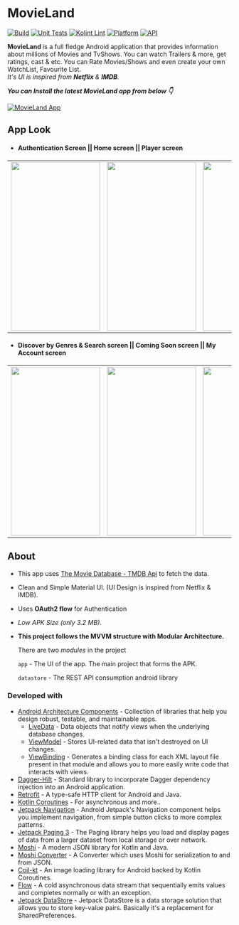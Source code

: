 # MovieLand 
[![Build](https://github.com/Haid-Faiz/MovieLand/actions/workflows/build_ci.yml/badge.svg)](https://github.com/Haid-Faiz/MovieLand/actions/workflows/build_ci.yml)
[![Unit Tests](https://github.com/Haid-Faiz/MovieLand/actions/workflows/unit_tests_ci.yml/badge.svg)](https://github.com/Haid-Faiz/MovieLand/actions/workflows/unit_tests_ci.yml)
[![Kolint Lint](https://github.com/Haid-Faiz/MovieLand/actions/workflows/kotlin_lint_ci.yml/badge.svg)](https://github.com/Haid-Faiz/MovieLand/actions/workflows/kotlin_lint_ci.yml)
[![Platform](https://img.shields.io/badge/platform-android-blue.svg)](http://developer.android.com/index.html)
[![API](https://img.shields.io/badge/API-23%2B-blue.svg?style=flat)](https://android-arsenal.com/api?level=23)


**MovieLand** is a full fledge Android application that provides information about millions of Movies and TvShows. You can watch Trailers & more, get ratings, cast & etc. You can Rate Movies/Shows and even create your own WatchList, Favourite List.  
*It's UI is inspired from **Netflix** & **IMDB**.*

***You can Install the latest MovieLand app from below 👇***

[![MovieLand App](https://img.shields.io/badge/MovieLand-APK-FF9800?style=for-the-badge&logo=android)](https://github.com/Haid-Faiz/MovieLand/releases/download/v1.0.0/movie_land_v1.0.0.apk)


## App Look
<table>
   <ul>
      <li>
         <h4>Authentication Screen || Home screen || Player screen<h4>
      </li>
   </ul>
   <tr>
<td><img src = "https://user-images.githubusercontent.com/56159740/141646430-811625ea-10b5-49a9-a115-a37a03a5e8e2.gif" height = "380" width="200"></td>
<td><img src = "https://user-images.githubusercontent.com/56159740/142729351-3b693ab4-aa42-4028-8fcc-7075d7cf33e4.gif" height = "380" width="200"></td>
<td><img src = "https://user-images.githubusercontent.com/56159740/142728925-cb62860b-3e67-41ce-a33d-5d1f17f05319.gif" height = "380" width="200"></td>
<td><img src = "https://user-images.githubusercontent.com/56159740/142738156-93541c99-960f-40c2-bae6-9f076177c963.gif" height = "380" width="200"></td>
  </tr>
</table>

<table>
      <ul>
      <li>
         <h4>Discover by Genres & Search screen || Coming Soon screen || My Account screen<h4>
          </li>
   </ul>
  <tr>
<td><img src = "https://user-images.githubusercontent.com/56159740/142738051-4f237728-43ab-4ac7-a7bc-9722f65df8d5.gif" height = "380" width="200"></td>
<td><img src = "https://user-images.githubusercontent.com/56159740/142755415-647f548c-f76d-4a7c-b581-c2a6f1d64de8.gif" height = "380" width="200"></td>
<td><img src = "https://user-images.githubusercontent.com/56159740/142755836-29b77a14-2449-4d27-b414-0a227004d912.gif" height = "380" width="200"></td>
<td><img src = "https://user-images.githubusercontent.com/56159740/142755631-68e7f055-0458-437f-8b5b-6e0787be1e52.gif" height = "380" width="200"></td>     
  </tr>
</table>


## About

- This app uses [The Movie Database - TMDB Api](https://www.themoviedb.org/documentation/api) to fetch the data.
- Clean and Simple Material UI. (UI Design is inspired from Netflix & IMDB).
- Uses **OAuth2 flow** for Authentication
- *Low APK Size (only 3.2 MB).*

- **This project follows the MVVM structure with Modular Architecture.**

  There are two _modules_ in the project

  `app` - The UI of the app. The main project that forms the APK.
  
  `datastore` - The REST API consumption android library

### Developed with
- [Android Architecture Components](https://developer.android.com/topic/libraries/architecture) - Collection of libraries that help you design robust, testable, and maintainable apps.
  - [LiveData](https://developer.android.com/topic/libraries/architecture/livedata) - Data objects that notify views when the underlying database changes.
  - [ViewModel](https://developer.android.com/topic/libraries/architecture/viewmodel) - Stores UI-related data that isn't destroyed on UI changes.
  - [ViewBinding](https://developer.android.com/topic/libraries/view-binding) - Generates a binding class for each XML layout file present in that module and allows you to more easily write code that interacts with views.
- [Dagger-Hilt](https://dagger.dev/hilt/) - Standard library to incorporate Dagger dependency injection into an Android application.
- [Retrofit](https://square.github.io/retrofit/) - A type-safe HTTP client for Android and Java.
- [Kotlin Coroutines](https://kotlinlang.org/docs/reference/coroutines-overview.html) - For asynchronous and more..
- [Jetpack Navigation](https://developer.android.com/guide/navigation) - Android Jetpack's Navigation component helps you implement navigation, from simple button clicks to more complex patterns.
- [Jetpack Paging 3](https://developer.android.com/topic/libraries/architecture/paging/v3-overview) - The Paging library helps you load and display pages of data from a larger dataset from local storage or over network.
- [Moshi](https://github.com/square/moshi) - A modern JSON library for Kotlin and Java.
- [Moshi Converter](https://github.com/square/retrofit/tree/master/retrofit-converters/moshi) - A Converter which uses Moshi for serialization to and from JSON.
- [Coil-kt](https://coil-kt.github.io/coil/) - An image loading library for Android backed by Kotlin Coroutines.
- [Flow](https://kotlin.github.io/kotlinx.coroutines/kotlinx-coroutines-core/kotlinx.coroutines.flow/-flow/) - A cold asynchronous data stream that sequentially emits values and completes normally or with an exception.
- [Jetpack DataStore](https://developer.android.com/topic/libraries/architecture/datastore) - Jetpack DataStore is a data storage solution that allows you to
 store key-value pairs. Basically it's a replacement for SharedPreferences.

